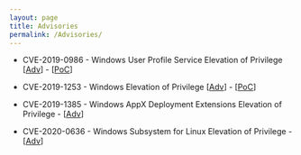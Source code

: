 ```yaml
---
layout: page
title: Advisories
permalink: /Advisories/
---
```

- CVE-2019-0986 - Windows User Profile Service Elevation of Privilege [[Adv](https://portal.msrc.microsoft.com/en-us/security-guidance/advisory/CVE-2019-0986)] - [[PoC](https://github.com/padovah4ck/CVE-2019-0986)] 


- CVE-2019-1253 - Windows Elevation of Privilege [[Adv](https://portal.msrc.microsoft.com/en-us/security-guidance/advisory/CVE-2019-1253)] - [[PoC](https://github.com/padovah4ck/CVE-2019-1253)]


- CVE-2019-1385 - Windows AppX Deployment Extensions Elevation of Privilege - [[Adv](https://portal.msrc.microsoft.com/en-us/security-guidance/advisory/CVE-2019-1385)] 


- CVE-2020-0636 - Windows Subsystem for Linux Elevation of Privilege - [[Adv](https://portal.msrc.microsoft.com/en-us/security-guidance/advisory/CVE-2020-0636)]
